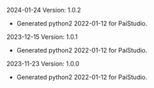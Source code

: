 2024-01-24 Version: 1.0.2
- Generated python2 2022-01-12 for PaiStudio.

2023-12-15 Version: 1.0.1
- Generated python2 2022-01-12 for PaiStudio.

2023-11-23 Version: 1.0.0
- Generated python2 2022-01-12 for PaiStudio.

